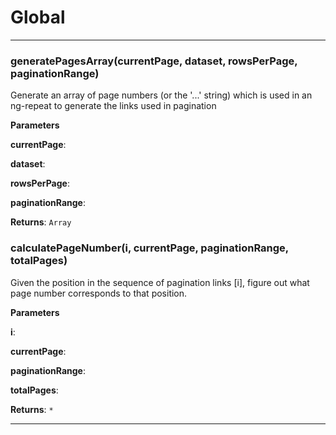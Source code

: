 # Global





* * *

### generatePagesArray(currentPage, dataset, rowsPerPage, paginationRange) 

Generate an array of page numbers (or the '...' string) which is used in an ng-repeat to generate thelinks used in pagination

**Parameters**

**currentPage**: 

**dataset**: 

**rowsPerPage**: 

**paginationRange**: 

**Returns**: `Array`


### calculatePageNumber(i, currentPage, paginationRange, totalPages) 

Given the position in the sequence of pagination links [i], figure out what page number corresponds to that position.

**Parameters**

**i**: 

**currentPage**: 

**paginationRange**: 

**totalPages**: 

**Returns**: `*`



* * *










